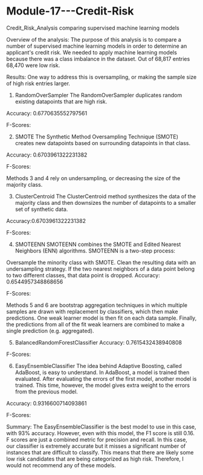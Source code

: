 # Module-17---Credit-Risk


Credit_Risk_Analysis
comparing supervised machine learning models

Overview of the analysis:
The purpose of this analysis is to compare a number of supervised machine learning models in order to determine an applicant's credit risk. We needed to apply machine learning models because there was a class imbalance in the dataset. Out of 68,817 entries 68,470 were low risk.

Results:
One way to address this is oversampling, or making the sample size of high risk entries larger.

1. RandomOverSampler
The RandomOverSampler duplicates random existing datapoints that are high risk.

Accuracy: 0.6770635552797561

F-Scores:



2. SMOTE
The Synthetic Method Oversampling Technique (SMOTE) creates new datapoints based on surrounding datapoints in that class.

Accuracy: 0.6703961322231382

F-Scores:



Methods 3 and 4 rely on undersampling, or decreasing the size of the majority class.

3. ClusterCentroid
The ClusterCentroid method synthesizes the data of the majority class and then downsizes the number of datapoints to a smaller set of synthetic data.

Accuracy:0.6703961322231382

F-Scores:



4. SMOTEENN
SMOTEENN combines the SMOTE and Edited Nearest Neighbors (ENN) algorithms. SMOTEENN is a two-step process:

Oversample the minority class with SMOTE.
Clean the resulting data with an undersampling strategy. If the two nearest neighbors of a data point belong to two different classes, that data point is dropped.
Accuracy: 0.6544957348868656

F-Scores:



Methods 5 and 6 are bootstrap aggregation techniques in which multiple samples are drawn with replacement by classifiers, which then make predictions. One weak learner model is then fit on each data sample. Finally, the predictions from all of the fit weak learners are combined to make a single prediction (e.g. aggregated).

5. BalancedRandomForestClassifier
Accuracy: 0.7615432438940808

F-Scores:



6. EasyEnsembleClassifier
The idea behind Adaptive Boosting, called AdaBoost, is easy to understand. In AdaBoost, a model is trained then evaluated. After evaluating the errors of the first model, another model is trained. This time, however, the model gives extra weight to the errors from the previous model.

Accuracy: 0.9316600714093861

F-Scores:



Summary:
The EasyEnsembleClassifier is the best model to use in this case, with 93% accuracy. However, even with this model, the F1 score is still 0.16. F scores are just a combined metric for precision and recall. In this case, our classifier is extremely accurate but it misses a significant number of instances that are difficult to classify. This means that there are likely some low risk candidates that are being categorized as high risk. Therefore, I would not recommend any of these models.
